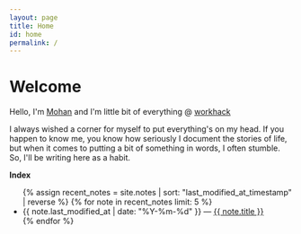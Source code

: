 ```yaml
---
layout: page
title: Home
id: home
permalink: /
---
```


# Welcome

Hello, I'm [Mohan](https://twitter.com/algokun) and I'm little bit of everything @ [workhack](https://workhack.ai/)

I always wished a corner for myself to put everything's on my head. If you happen to know me, you know how seriously I document the stories of life, but when it comes to putting a bit of something in words, I often stumble. So, I'll be writing here as a habit.

<strong>Index</strong>

<ul>
  {% assign recent_notes = site.notes | sort: "last_modified_at_timestamp" | reverse %}
  {% for note in recent_notes limit: 5 %}
    <li>
      {{ note.last_modified_at | date: "%Y-%m-%d" }} — <a class="internal-link" href="{{ site.baseurl }}{{ note.url }}">{{ note.title }}</a>
    </li>
  {% endfor %}
</ul>

<style>
  .wrapper {
    max-width: 46em;
  }
</style>
